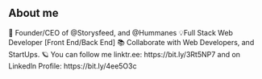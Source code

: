 <h2>About me</h2>
🙌 Founder/CEO of @Storysfeed, and @Hummanes 💡Full Stack Web Developer [Front End/Back End] 📚 Collaborate with Web Developers, and StartUps. 🪐 You can follow me linktr.ee: https://bit.ly/3Rt5NP7 and on Linkedln Profile: https://bit.ly/4ee5O3c
